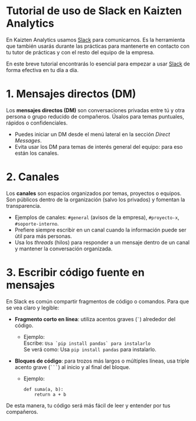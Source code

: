 # Tutorial de uso de Slack en Kaizten Analytics

En Kaizten Analytics usamos [Slack](https://slack.com) para comunicarnos. Es la herramienta que también usarás durante las prácticas para mantenerte en contacto con tu tutor de prácticas y con el resto del equipo de la empresa.

En este breve tutorial encontrarás lo esencial para empezar a usar [Slack](https://slack.com) de forma efectiva en tu día a día.

# 1. Mensajes directos (DM)

Los **mensajes directos (DM)** son conversaciones privadas entre tú y otra persona o grupo reducido de compañeros. Úsalos para temas puntuales, rápidos o confidenciales. 
* Puedes iniciar un DM desde el menú lateral en la sección *Direct Messages*.
* Evita usar los DM para temas de interés general del equipo: para eso están los canales.

# 2. Canales

Los **canales** son espacios organizados por temas, proyectos o equipos. Son públicos dentro de la organización (salvo los privados) y fomentan la transparencia.
- Ejemplos de canales: `#general` (avisos de la empresa), `#proyecto-x`, `#soporte-interno`.
- Prefiere siempre escribir en un canal cuando la información puede ser útil para más personas.
- Usa los *threads* (hilos) para responder a un mensaje dentro de un canal y mantener la conversación organizada.

# 3. Escribir código fuente en mensajes

En Slack es común compartir fragmentos de código o comandos. Para que se vea claro y legible:

- **Fragmento corto en línea**: utiliza acentos graves (`` ` ``) alrededor del código.
  - Ejemplo:  
    Escribe: `` Usa `pip install pandas` para instalarlo ``  
    Se verá como: Usa `pip install pandas` para instalarlo.

- **Bloques de código**: para trozos más largos o múltiples líneas, usa triple acento grave (```` ``` ````) al inicio y al final del bloque.
  - Ejemplo:
    ```
    def suma(a, b):
        return a + b
    ```

De esta manera, tu código será más fácil de leer y entender por tus compañeros.